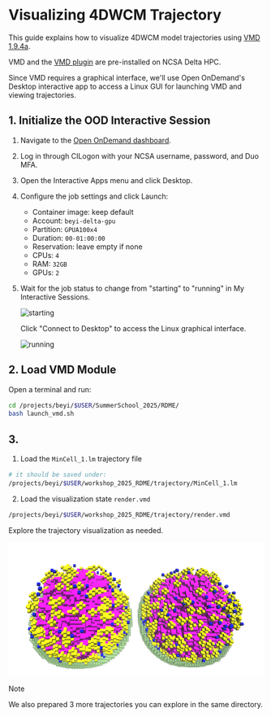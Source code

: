 # Visualizing 4DWCM Trajectory

This guide explains how to visualize 4DWCM model trajectories using [VMD 1.9.4a](https://www.ks.uiuc.edu/Development/Download/download.cgi?PackageName=VMD).

VMD and the [VMD plugin](https://github.com/Luthey-Schulten-Lab/LMVMDPlugin) are pre-installed on NCSA Delta HPC.

Since VMD requires a graphical interface, we'll use Open OnDemand's Desktop interactive app to access a Linux GUI for launching VMD and viewing trajectories.

## 1. Initialize the OOD Interactive Session
1. Navigate to the [Open OnDemand dashboard](https://openondemand.delta.ncsa.illinois.edu/pun/sys/dashboard).

2. Log in through CILogon with your NCSA username, password, and Duo MFA.

3. Open the Interactive Apps menu and click Desktop.

4. Configure the job settings and click Launch:
   - Container image: keep default
   - Account: `beyi-delta-gpu`
   - Partition: `GPUA100x4`
   - Duration: `00-01:00:00`
   - Reservation: leave empty if none
   - CPUs: `4`
   - RAM: `32GB`
   - GPUs: `2`

5. Wait for the job status to change from "starting" to "running" in My Interactive Sessions. 

   <img src="https://docs.ncsa.illinois.edu/systems/delta/en/latest/_images/desktop-starting.png" alt="starting" width="300">

   Click "Connect to Desktop" to access the Linux graphical interface.

   <img src="https://docs.ncsa.illinois.edu/systems/delta/en/latest/_images/desktop-connect.png" alt="running" width="300">

## 2. Load VMD Module
 Open a terminal and run:

```bash
cd /projects/beyi/$USER/SummerSchool_2025/RDME/
bash launch_vmd.sh
```

## 3. 

1. Load the `MinCell_1.lm` trajectory file
```bash
# it should be saved under: 
/projects/beyi/$USER/workshop_2025_RDME/trajectory/MinCell_1.lm
```

2. Load the visualization state `render.vmd`
```bash
/projects/beyi/$USER/workshop_2025_RDME/trajectory/render.vmd
```
Explore the trajectory visualization as needed. 

![cell_traj_snapshot](./figures/VMD_render.png)

>[!NOTE]
>We also prepared 3 more trajectories you can explore in the same directory.